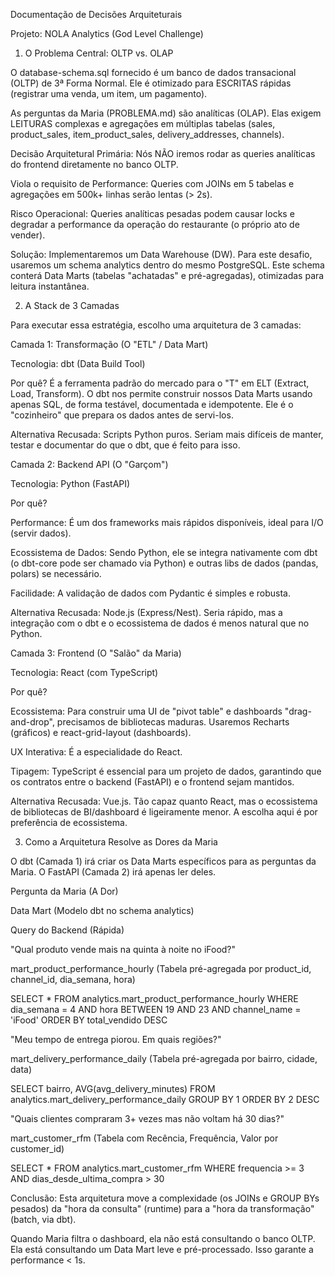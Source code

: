 Documentação de Decisões Arquiteturais

Projeto: NOLA Analytics (God Level Challenge)

1. O Problema Central: OLTP vs. OLAP

O database-schema.sql fornecido é um banco de dados transacional (OLTP) de 3ª Forma Normal. Ele é otimizado para ESCRITAS rápidas (registrar uma venda, um item, um pagamento).

As perguntas da Maria (PROBLEMA.md) são analíticas (OLAP). Elas exigem LEITURAS complexas e agregações em múltiplas tabelas (sales, product_sales, item_product_sales, delivery_addresses, channels).

Decisão Arquitetural Primária:
Nós NÃO iremos rodar as queries analíticas do frontend diretamente no banco OLTP.

Viola o requisito de Performance: Queries com JOINs em 5 tabelas e agregações em 500k+ linhas serão lentas (> 2s).

Risco Operacional: Queries analíticas pesadas podem causar locks e degradar a performance da operação do restaurante (o próprio ato de vender).

Solução: Implementaremos um Data Warehouse (DW). Para este desafio, usaremos um schema analytics dentro do mesmo PostgreSQL. Este schema conterá Data Marts (tabelas "achatadas" e pré-agregadas), otimizadas para leitura instantânea.

2. A Stack de 3 Camadas

Para executar essa estratégia, escolho uma arquitetura de 3 camadas:

Camada 1: Transformação (O "ETL" / Data Mart)

Tecnologia: dbt (Data Build Tool)

Por quê? É a ferramenta padrão do mercado para o "T" em ELT (Extract, Load, Transform). O dbt nos permite construir nossos Data Marts usando apenas SQL, de forma testável, documentada e idempotente. Ele é o "cozinheiro" que prepara os dados antes de servi-los.

Alternativa Recusada: Scripts Python puros. Seriam mais difíceis de manter, testar e documentar do que o dbt, que é feito para isso.

Camada 2: Backend API (O "Garçom")

Tecnologia: Python (FastAPI)

Por quê?

Performance: É um dos frameworks mais rápidos disponíveis, ideal para I/O (servir dados).

Ecossistema de Dados: Sendo Python, ele se integra nativamente com dbt (o dbt-core pode ser chamado via Python) e outras libs de dados (pandas, polars) se necessário.

Facilidade: A validação de dados com Pydantic é simples e robusta.

Alternativa Recusada: Node.js (Express/Nest). Seria rápido, mas a integração com o dbt e o ecossistema de dados é menos natural que no Python.

Camada 3: Frontend (O "Salão" da Maria)

Tecnologia: React (com TypeScript)

Por quê?

Ecossistema: Para construir uma UI de "pivot table" e dashboards "drag-and-drop", precisamos de bibliotecas maduras. Usaremos Recharts (gráficos) e react-grid-layout (dashboards).

UX Interativa: É a especialidade do React.

Tipagem: TypeScript é essencial para um projeto de dados, garantindo que os contratos entre o backend (FastAPI) e o frontend sejam mantidos.

Alternativa Recusada: Vue.js. Tão capaz quanto React, mas o ecossistema de bibliotecas de BI/dashboard é ligeiramente menor. A escolha aqui é por preferência de ecossistema.

3. Como a Arquitetura Resolve as Dores da Maria

O dbt (Camada 1) irá criar os Data Marts específicos para as perguntas da Maria. O FastAPI (Camada 2) irá apenas ler deles.

Pergunta da Maria (A Dor)

Data Mart (Modelo dbt no schema analytics)

Query do Backend (Rápida)

"Qual produto vende mais na quinta à noite no iFood?"

mart_product_performance_hourly (Tabela pré-agregada por product_id, channel_id, dia_semana, hora)

SELECT * FROM analytics.mart_product_performance_hourly WHERE dia_semana = 4 AND hora BETWEEN 19 AND 23 AND channel_name = 'iFood' ORDER BY total_vendido DESC

"Meu tempo de entrega piorou. Em quais regiões?"

mart_delivery_performance_daily (Tabela pré-agregada por bairro, cidade, data)

SELECT bairro, AVG(avg_delivery_minutes) FROM analytics.mart_delivery_performance_daily GROUP BY 1 ORDER BY 2 DESC

"Quais clientes compraram 3+ vezes mas não voltam há 30 dias?"

mart_customer_rfm (Tabela com Recência, Frequência, Valor por customer_id)

SELECT * FROM analytics.mart_customer_rfm WHERE frequencia >= 3 AND dias_desde_ultima_compra > 30

Conclusão: Esta arquitetura move a complexidade (os JOINs e GROUP BYs pesados) da "hora da consulta" (runtime) para a "hora da transformação" (batch, via dbt).

Quando Maria filtra o dashboard, ela não está consultando o banco OLTP. Ela está consultando um Data Mart leve e pré-processado. Isso garante a performance < 1s.